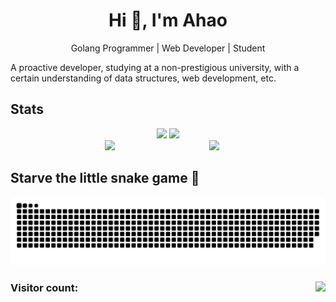 ## <h1 align="center">Hi 👋, I'm Ahao</h1>
<p align="center">Golang Programmer | Web Developer | Student</p> 
<p>A proactive developer, studying at a non-prestigious university, with a certain understanding of data structures, web development, etc.</p>

## Stats  
<div align="center">
  <img src="https://github-readme-stats.vercel.app/api?username=ahaostudy&count_private=true&show_icons=true&hide_border=true&hide=prs,contribs"  width="60%" />
  <img src="https://github-readme-stats.vercel.app/api/top-langs/?username=ahaostudy&langs_count=10&exclude_repo=timerring.github.io&count_private=true&layout=compact&hide_border=true" width="35%" />
</div>

<div align="center">
	<img src="https://github-readme-streak-stats.herokuapp.com/?user=ahaostudy" width="52%">
	<img src="https://stats.justsong.cn/api/leetcode?username=ahaostudy&cn=true&theme=light" width="37%" align="right">
</div>

## Starve the little snake game 🥺
<div align="center">
  <picture>
    <source media="(prefers-color-scheme: dark)" srcset="https://raw.githubusercontent.com/ahaostudy/ahaostudy/output/github-contribution-grid-snake-dark.svg">
    <source media="(prefers-color-scheme: light)" srcset="https://raw.githubusercontent.com/ahaostudy/ahaostudy/output/github-contribution-grid-snake.svg">
    <img alt="github contribution grid snake animation" src="https://raw.githubusercontent.com/ahaostudy/ahaostudy/output/github-contribution-grid-snake.svg">
  </picture>
</div>

<h3>Visitor count: <img align="right" src="https://profile-counter.glitch.me/ahaostudy/count.svg" /></h3>
